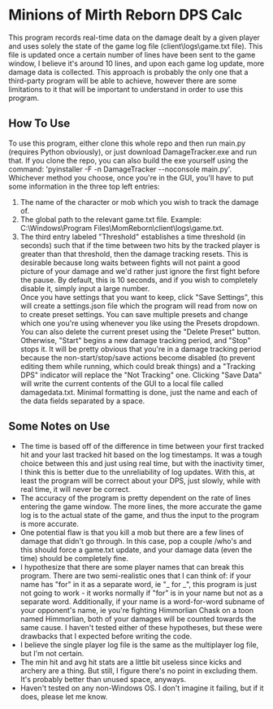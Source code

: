 # Minions of Mirth Reborn DPS Calc
This program records real-time data on the damage dealt by a given player and uses solely the state of the game log file (client\logs\game.txt file). This file is updated once a certain number of lines have been sent to the game window, I believe it's around 10 lines, and upon each game log update, more damage data is collected. This approach is probably the only one that a third-party program will be able to achieve, however there are some limitations to it that will be important to understand in order to use this program.
## How To Use
To use this program, either clone this whole repo and then run main.py (requires Python obviously), or just download DamageTracker.exe and run that. If you clone the repo, you can also build the exe yourself using the command: 'pyinstaller -F -n DamageTracker --noconsole main.py'.
Whichever method you choose, once you're in the GUI, you'll have to put some information in the three top left entries:
1. The name of the character or mob which you wish to track the damage of.  
2. The global path to the relevant game.txt file. Example: C:\Windows\Program Files\MomReborn\client\logs\game.txt.  
3. The third entry labeled "Threshold" establishes a time threshold (in seconds) such that if the time between two hits by the tracked player is greater than that threshold, then the damage tracking resets. This is desirable because long waits between fights will not paint a good picture of your damage and we'd rather just ignore the first fight before the pause. By default, this is 10 seconds, and if you wish to completely disable it, simply input a large number.  
Once you have settings that you want to keep, click "Save Settings", this will create a settings.json file which the program will read from now on to create preset settings. You can save multiple presets and change which one you're using whenever you like using the Presets dropdown. You can also delete the current preset using the "Delete Preset" button.
Otherwise, "Start" begins a new damage tracking period, and "Stop" stops it. It will be pretty obvious that you're in a damage tracking period because the non-start/stop/save actions become disabled (to prevent editing them while running, which could break things) and a "Tracking DPS" indicator will replace the "Not Tracking" one. Clicking "Save Data" will write the current contents of the GUI to a local file called damagedata.txt. Minimal formatting is done, just the name and each of the data fields separated by a space.

## Some Notes on Use
- The time is based off of the difference in time between your first tracked hit and your last tracked hit based on the log timestamps. It was a tough choice between this and just using real time, but with the inactivity timer, I think this is better due to the unreliability of log updates. With this, at least the program will be correct about your DPS, just slowly, while with real time, it will never be correct.
- The accuracy of the program is pretty dependent on the rate of lines entering the game window. The more lines, the more accurate the game log is to the actual state of the game, and thus the input to the program is more accurate. 
- One potential flaw is that you kill a mob but there are a few lines of damage that didn't go through. In this case, pop a couple /who's and this should force a game.txt update, and your damage data (even the time) should be completely fine.
- I hypothesize that there are some player names that can break this program. There are two semi-realistic ones that I can think of: if your name has "for" in it as a separate word, ie "\_ for \_", this program is just not going to work - it works normally if "for" is in your name but not as a separate word. Additionally, if your name is a word-for-word subname of your opponent's name, ie you're fighting Himmorlian Chask on a toon named Himmorlian, both of your damages will be counted towards the same cause. I haven't tested either of these hypotheses, but these were drawbacks that I expected before writing the code.
- I believe the single player log file is the same as the multiplayer log file, but I'm not certain.
- The min hit and avg hit stats are a little bit useless since kicks and archery are a thing. But still, I figure there's no point in excluding them. It's probably better than unused space, anyways.
- Haven't tested on any non-Windows OS. I don't imagine it failing, but if it does, please let me know.